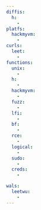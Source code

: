 ```yaml
---
diffis:
  h:
    -
platfs:
  hackmyvm:
    -
curls:
  leet:
    -
functions:
  unix:
    -
  h:
    -
  hackmyvm:
    -
  fuzz:
    -
  lfi:
    -
  bf:
    -
  rce:
    -
  logical:
    -
  sudo:
    -
  creds:
    -

wals:
  leetwu:
    -
---
```

